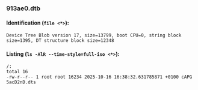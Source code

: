 ### 913ae0.dtb
#### Identification (`file <*>`):
```
Device Tree Blob version 17, size=13799, boot CPU=0, string block size=1395, DT structure block size=12348
```
#### Listing (`ls -AlR --time-style=full-iso <*>`):
```
/:
total 16
-rw-r--r-- 1 root root 16234 2025-10-16 16:38:32.631785871 +0100 cAPG 5acD2nD.dts
```

